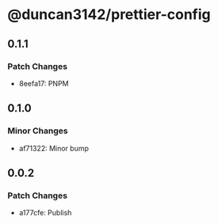 # @duncan3142/prettier-config

## 0.1.1

### Patch Changes

- 8eefa17: PNPM

## 0.1.0

### Minor Changes

- af71322: Minor bump

## 0.0.2

### Patch Changes

- a177cfe: Publish
